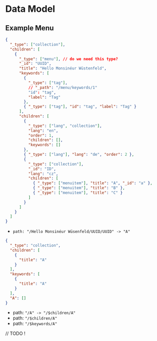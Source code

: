 # Data Model

## Example Menu

```json
{
  "_type": ["collection"],
  "children": [
    {
      "_type": ["menu"], // do we need this type?
      "_id": "UUID",
      "title": "Hello Monsinéur Wüstenfeld",
      "keywords": [
        {
          "_type": ["tag"],
          // "_path": "/menu/keywords/1"
          "id": "tag",
          "label": "Tag"
        },
        { "_type": ["tag"], "id": "tag", "label": "Tag" }
      ],
      "children": [
        {
          "_type": ["lang", "collection"],
          "lang": "en",
          "order": 1,
          "children": [],
          "keywords": []
        },
        { "_type": ["lang"], "lang": "de", "order": 2 },
        {
          "_type": ["collection"],
          "_id": "ID",
          "lang": "cz",
          "children": [
            { "_type": ["menuitem"], "title": "A", "_id": "a" },
            { "_type": ["menuitem"], "title": "B" },
            { "_type": ["menuitem"], "title": "C" }
          ]
        }
      ]
    }
  ]
}
```

<!-- - `path: "/💩"` -->
<!-- - `path: "/children[0]/children[2]/menu[0]" -> "A"` -->
<!-- - `path: "/menu/cz/a"` -->
<!-- - `path: "/Hello Monsinéur Wüsenfeld/children$2/UUID" -> "A"` -->

- `path: "/Hello Monsinéur Wüsenfeld/UUID/UUID" -> "A"`

```json
{
  "_type": "collection",
  "children": [
    {
      "title": "A"
    }
  ],
  "keywords": [
    {
      "title": "A"
    }
  ],
  "A": []
}
```

- path: `"/A" -> "/$children/A"`
- path: `"/$children/A"`
- path: `"/$keywords/A"`

// TODO !
